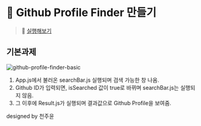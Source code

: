# 🐰 Github Profile Finder 만들기
> 🙉 [실행해보기](https://github-finder-henna.vercel.app/) 

## 기본과제
![github-profile-finder-basic](https://user-images.githubusercontent.com/81923229/116909368-16e71880-ac7f-11eb-83b9-bd66f471636b.gif)

1. App.js에서 불러온 searchBar.js 실행되며 검색 가능한 창 나옴.
2. Github ID가 입력되면, isSearched 값이 true로 바뀌며 searchBar.js는 실행되지 않음.
3. 그 이후에 Result.js가 실행되며 결과값으로 Github Profile을 보여줌.

designed by 천주윤
